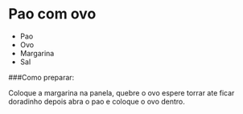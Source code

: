 # Pao com ovo

  - Pao
- Ovo
- Margarina
- Sal

###Como preparar:

 Coloque a margarina na panela, quebre o ovo espere 
torrar ate ficar doradinho depois abra o pao e coloque o ovo dentro.

